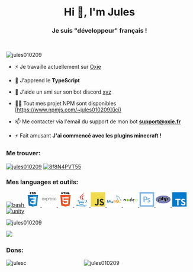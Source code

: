 <h1 align="center">Hi 👋, I'm Jules</h1>
<h3 align="center">Je suis "développeur" français !</h3>
<br>
<p align="left"> <img src="https://github-readme-stats.vercel.app/api?username=jules010209&include_all_commits=true&count_private=true&show_icons=true&locale=fr" alt="jules010209" /> </p>

- ⚡ Je travaille actuellement sur [Oxie](https://www.oxie.fr/)

- 🌱 J'apprend le **TypeScript**

- 🤝 J'aide un ami sur son bot discord [xyz](https://discord.gg/tQmCtvBgfM)

- 👨‍💻 Tout mes projet NPM sont disponibles [https://www.npmjs.com/~jules010209](ici)

- 📫 Me contacter via l'email du support de mon bot **support@oxie.fr**

- ⚡ Fait amusant **J'ai commencé avec les plugins minecraft !**

<h3 align="left">Me trouver:</h3>
<p align="left">
<a href="https://instagram.com/jules010209" target="blank"><img align="center" src="https://raw.githubusercontent.com/rahuldkjain/github-profile-readme-generator/master/src/images/icons/Social/instagram.svg" alt="jules010209" height="30" width="40" /></a>
<a href="https://discord.gg/8f8N4PVT55" target="blank"><img align="center" src="https://raw.githubusercontent.com/rahuldkjain/github-profile-readme-generator/master/src/images/icons/Social/discord.svg" alt="8f8N4PVT55" height="30" width="40" /></a>
</p>

<h3 align="left">Mes languages et outils:</h3>
<p align="left"> <a href="https://www.gnu.org/software/bash/" target="_blank" rel="noreferrer"> <img src="https://www.vectorlogo.zone/logos/gnu_bash/gnu_bash-icon.svg" alt="bash" width="40" height="40"/> </a> <a href="https://www.w3schools.com/css/" target="_blank" rel="noreferrer"> <img src="https://raw.githubusercontent.com/devicons/devicon/master/icons/css3/css3-original-wordmark.svg" alt="css3" width="40" height="40"/> </a> <a href="https://expressjs.com" target="_blank" rel="noreferrer"> <img src="https://raw.githubusercontent.com/devicons/devicon/master/icons/express/express-original-wordmark.svg" alt="express" width="40" height="40"/> </a> <a href="https://www.w3.org/html/" target="_blank" rel="noreferrer"> <img src="https://raw.githubusercontent.com/devicons/devicon/master/icons/html5/html5-original-wordmark.svg" alt="html5" width="40" height="40"/> </a> <a href="https://www.java.com" target="_blank" rel="noreferrer"> <img src="https://raw.githubusercontent.com/devicons/devicon/master/icons/java/java-original.svg" alt="java" width="40" height="40"/> </a> <a href="https://developer.mozilla.org/en-US/docs/Web/JavaScript" target="_blank" rel="noreferrer"> <img src="https://raw.githubusercontent.com/devicons/devicon/master/icons/javascript/javascript-original.svg" alt="javascript" width="40" height="40"/> </a> <a href="https://www.mysql.com/" target="_blank" rel="noreferrer"> <img src="https://raw.githubusercontent.com/devicons/devicon/master/icons/mysql/mysql-original-wordmark.svg" alt="mysql" width="40" height="40"/> </a> <a href="https://nodejs.org" target="_blank" rel="noreferrer"> <img src="https://raw.githubusercontent.com/devicons/devicon/master/icons/nodejs/nodejs-original-wordmark.svg" alt="nodejs" width="40" height="40"/> </a> <a href="https://www.photoshop.com/en" target="_blank" rel="noreferrer"> <img src="https://raw.githubusercontent.com/devicons/devicon/master/icons/photoshop/photoshop-line.svg" alt="photoshop" width="40" height="40"/> </a> <a href="https://www.php.net" target="_blank" rel="noreferrer"> <img src="https://raw.githubusercontent.com/devicons/devicon/master/icons/php/php-original.svg" alt="php" width="40" height="40"/> </a> <a href="https://www.typescriptlang.org/" target="_blank" rel="noreferrer"> <img src="https://raw.githubusercontent.com/devicons/devicon/master/icons/typescript/typescript-original.svg" alt="typescript" width="40" height="40"/> </a> <a href="https://unity.com/" target="_blank" rel="noreferrer"> <img src="https://www.vectorlogo.zone/logos/unity3d/unity3d-icon.svg" alt="unity" width="40" height="40"/> </a> </p>
  
  <p align="left"> <img src="https://github-readme-stats.quantumlytangled.vercel.app/api/top-langs/?username=jules010209&include_all_commits=true&count_private=true&layout=compact&show_icons=true" alt="jules010209"/> </p>
  <p align="left"><img src="https://github-readme-streak-stats.herokuapp.com/?user=jules010209&hide_border=false"></p>

<h3 align="left">Dons:</h3>
<p><a href="https://www.buymeacoffee.com/julesc"> <img align="left" src="https://cdn.buymeacoffee.com/buttons/v2/default-yellow.png" height="50" width="210" alt="julesc" /></a><a href="https://ko-fi.com/jules010209"> <img align="left" src="https://cdn.ko-fi.com/cdn/kofi3.png?v=3" height="50" width="210" alt="jules010209" /></a></p><br><br>

